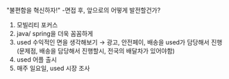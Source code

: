 
"불편함을 혁신하자!"
-면접 후, 앞으로의 어떻게 발전할건가?
 
 1) 모빌리티 포커스
 2) java/ spring을 더욱 꼼꼼하게
 3) used 수익적인 면을 생각해보기 → 광고, 안전페이, 배송을 used가 담당해서 진행(문제점, 배송을 담당해서 진행할시, 전국의 배달차가 있어야함)
 4) used 어플 출시
 5) 매주 일요일, used 시장 조사
